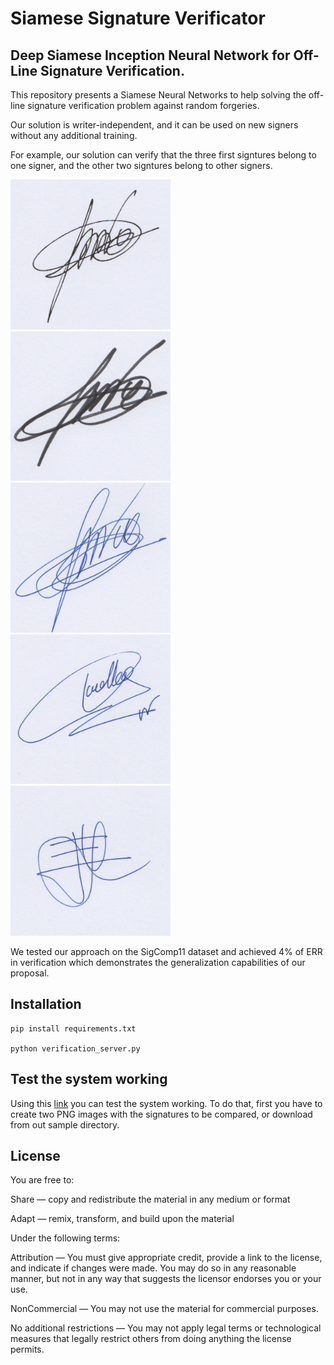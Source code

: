 # Siamese Signature Verificator
## Deep Siamese Inception Neural Network for Off-Line Signature Verification.

This repository presents a Siamese Neural Networks to help solving the off-line signature verification problem against random forgeries. 

Our solution is writer-independent, and it can be used on new signers without any additional training. 

For example, our solution can verify that the three first signtures belong to one signer, and the other two signtures belong to other signers.

<img src="samples/A_0.png" width="256px" title="A-0">
<img src="samples/A_1.png" width="256px" title="A-1">
<img src="samples/A_2.png" width="256px" title="A-2">
<img src="samples/B.png" width="256px" title="B">
<img src="samples/C.png" width="256px" title="C">

We tested our approach on the SigComp11 dataset and achieved 4% of ERR in verification which demonstrates the generalization capabilities of our proposal.

## Installation

```
pip install requirements.txt

python verification_server.py
```

## Test the system working

Using this [link](http://193.147.52.134:9000/) you can test the system working. To do that, first you have to create two PNG images with the signatures to be compared, or download from out sample directory.

## License

You are free to:

Share — copy and redistribute the material in any medium or format

Adapt — remix, transform, and build upon the material 

Under the following terms:

Attribution — You must give appropriate credit, provide a link to the license, and indicate if changes were made. You may do so in any reasonable manner, but not in any way that suggests the licensor endorses you or your use.

NonCommercial — You may not use the material for commercial purposes.

No additional restrictions — You may not apply legal terms or technological measures that legally restrict others from doing anything the license permits.

